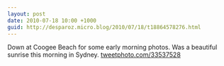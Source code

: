 ```yaml
---
layout: post
date: 2010-07-18 10:00 +1000
guid: http://desparoz.micro.blog/2010/07/18/t18864578276.html
---
```

Down at Coogee Beach for some early morning photos. Was a beautiful sunrise this morning in Sydney.  [tweetphoto.com/33537528](http://tweetphoto.com/33537528)
